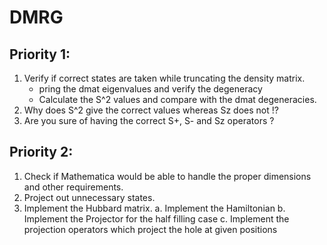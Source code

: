 # DMRG #

## Priority 1: ##

1. Verify if correct states are taken while truncating the density matrix.
    + pring the dmat eigenvalues and verify the degeneracy
    + Calculate the S^2 values and compare with the dmat degeneracies.
2. Why does S^2 give the correct values whereas Sz does not !?
3. Are you sure of having the correct S+, S- and Sz operators ?

## Priority 2: ##

1. Check if Mathematica would be able to handle the proper dimensions and other requirements.
2. Project out unnecessary states.
3. Implement the Hubbard matrix.
    a. Implement the Hamiltonian
    b. Implement the Projector for the half filling case
    c. Implement the projection operators which project the hole at given positions
